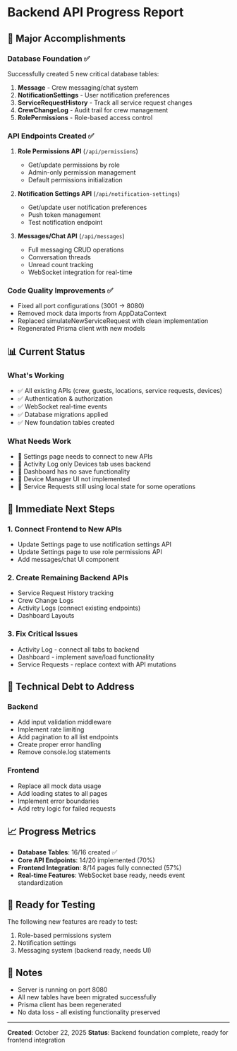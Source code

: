 # Backend API Progress Report

## 🎉 Major Accomplishments

### Database Foundation ✅
Successfully created 5 new critical database tables:
1. **Message** - Crew messaging/chat system
2. **NotificationSettings** - User notification preferences  
3. **ServiceRequestHistory** - Track all service request changes
4. **CrewChangeLog** - Audit trail for crew management
5. **RolePermissions** - Role-based access control

### API Endpoints Created ✅
1. **Role Permissions API** (`/api/permissions`)
   - Get/update permissions by role
   - Admin-only permission management
   - Default permissions initialization

2. **Notification Settings API** (`/api/notification-settings`)
   - Get/update user notification preferences
   - Push token management
   - Test notification endpoint

3. **Messages/Chat API** (`/api/messages`)
   - Full messaging CRUD operations
   - Conversation threads
   - Unread count tracking
   - WebSocket integration for real-time

### Code Quality Improvements ✅
- Fixed all port configurations (3001 → 8080)
- Removed mock data imports from AppDataContext
- Replaced simulateNewServiceRequest with clean implementation
- Regenerated Prisma client with new models

## 📊 Current Status

### What's Working
- ✅ All existing APIs (crew, guests, locations, service requests, devices)
- ✅ Authentication & authorization
- ✅ WebSocket real-time events
- ✅ Database migrations applied
- ✅ New foundation tables created

### What Needs Work
- 🚧 Settings page needs to connect to new APIs
- 🚧 Activity Log only Devices tab uses backend
- 🚧 Dashboard has no save functionality
- 🚧 Device Manager UI not implemented
- 🚧 Service Requests still using local state for some operations

## 🎯 Immediate Next Steps

### 1. Connect Frontend to New APIs
- Update Settings page to use notification settings API
- Update Settings page to use role permissions API
- Add messages/chat UI component

### 2. Create Remaining Backend APIs
- Service Request History tracking
- Crew Change Logs
- Activity Logs (connect existing endpoints)
- Dashboard Layouts

### 3. Fix Critical Issues
- Activity Log - connect all tabs to backend
- Dashboard - implement save/load functionality
- Service Requests - replace context with API mutations

## 🔧 Technical Debt to Address

### Backend
- Add input validation middleware
- Implement rate limiting
- Add pagination to all list endpoints
- Create proper error handling
- Remove console.log statements

### Frontend
- Replace all mock data usage
- Add loading states to all pages
- Implement error boundaries
- Add retry logic for failed requests

## 📈 Progress Metrics

- **Database Tables**: 16/16 created ✅
- **Core API Endpoints**: 14/20 implemented (70%)
- **Frontend Integration**: 8/14 pages fully connected (57%)
- **Real-time Features**: WebSocket base ready, needs event standardization

## 🚀 Ready for Testing

The following new features are ready to test:
1. Role-based permissions system
2. Notification settings
3. Messaging system (backend ready, needs UI)

## 📝 Notes

- Server is running on port 8080
- All new tables have been migrated successfully
- Prisma client has been regenerated
- No data loss - all existing functionality preserved

---

**Created**: October 22, 2025
**Status**: Backend foundation complete, ready for frontend integration